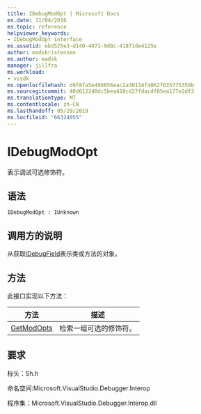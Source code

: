 ```yaml
---
title: IDebugModOpt | Microsoft Docs
ms.date: 11/04/2016
ms.topic: reference
helpviewer_keywords:
- IDebugModOpt interface
ms.assetid: ebd525e3-d140-4071-9d8c-41871de4125e
author: madskristensen
ms.author: madsk
manager: jillfra
ms.workload:
- vssdk
ms.openlocfilehash: d9f8fa5e496056eac2a30114f4062f635775350b
ms.sourcegitcommit: 40d612240dc5bea418cd27fdacdf85ea177e2df3
ms.translationtype: MT
ms.contentlocale: zh-CN
ms.lasthandoff: 05/29/2019
ms.locfileid: "66324055"
---
```

# <a name="idebugmodopt"></a>IDebugModOpt
表示调试可选修饰符。

## <a name="syntax"></a>语法

```
IDebugModOpt : IUnknown
```

## <a name="notes-for-callers"></a>调用方的说明
 从获取[IDebugField](../../../extensibility/debugger/reference/idebugfield.md)表示类或方法的对象。

## <a name="methods"></a>方法
 此接口实现以下方法：

|方法|描述|
|------------|-----------------|
|[GetModOpts](../../../extensibility/debugger/reference/idebugmodopt-getmodopts.md)|检索一组可选的修饰符。|

## <a name="requirements"></a>要求
 标头：Sh.h

 命名空间:Microsoft.VisualStudio.Debugger.Interop

 程序集：Microsoft.VisualStudio.Debugger.Interop.dll